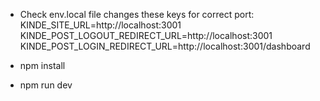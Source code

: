 - Check env.local file changes these keys for correct port:
KINDE_SITE_URL=http://localhost:3001
KINDE_POST_LOGOUT_REDIRECT_URL=http://localhost:3001
KINDE_POST_LOGIN_REDIRECT_URL=http://localhost:3001/dashboard

- npm install
- npm run dev

